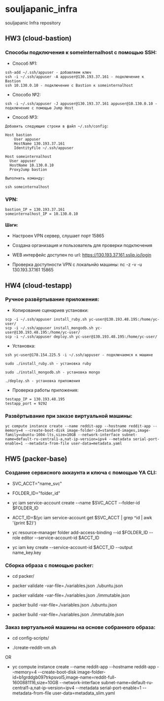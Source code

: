 # souljapanic_infra
souljapanic Infra repository

## HW3 (cloud-bastion)

### Способы подключения к someinternalhost с помощью SSH:

- Способ №1:

```
ssh-add ~/.ssh/appuser - добавляем ключ
ssh -i ~/.ssh/appuser -A appuser@130.193.37.161 - подключение к Bastion
ssh 10.130.0.10 - подключение с Bastion к someinternalhost
```

- Способо №2:

```
ssh -i ~/.ssh/appuser -J appuser@130.193.37.161 appuser@10.130.0.10 - подключение с помощью Jump Host
```

- Способ №3:

```
Добавить следующие строки в файл ~/.ssh/config:

Host bastion
    User appuser
    HostName 130.193.37.161
    IdentityFile ~/.ssh/appuser

Host someinternalhost
  User appuser
  HostName 10.130.0.10
  ProxyJump bastion

Выполнить команду:

ssh someinternalhost
```

### VPN:

```
bastion_IP = 130.193.37.161
someinternalhost_IP = 10.130.0.10
```

#### Шаги:

- Настроен VPN сервер, слушает порт 15865

- Создана организация и пользователь для проверки подключения

- WEB интерфейс доступен по url: https://130.193.37.161.sslip.io/login

- Проверка доступности VPN с локальнйо машины: nc -z -v -u 130.193.37.161 15865

## HW4 (cloud-testapp)

### Ручное развёртывание приложения:

- Копирование сценариев установки:

```
scp -i ~/.ssh/appuser install_ruby.sh yc-user@130.193.48.195:/home/yc-user/
scp -i ~/.ssh/appuser install_mongodb.sh yc-user@130.193.48.195:/home/yc-user/
scp -i ~/.ssh/appuser deploy.sh yc-user@130.193.48.195:/home/yc-user/
```

- Установка:

```
ssh yc-user@178.154.225.5 -i ~/.ssh/appuser - подключаемся к машине

sudo ./install_ruby.sh - установка ruby

sudo ./install_mongodb.sh - установка mongo

./deploy.sh - установка приложения
```

- Проверка работы приложения:

```
testapp_IP = 130.193.48.195
testapp_port = 9292
```

### Развёртывание при заказе виртуальной машины:

```
yc compute instance create --name reddit-app --hostname reddit-app --memory=4 --create-boot-disk image-folder-id=standard-images,image-family=ubuntu-1604-lts,size=10GB --network-interface subnet-name=default-ru-central1-a,nat-ip-version=ipv4 --metadata serial-port-enable=1 --metadata-from-file user-data=metadata.yaml
```

## HW5 (packer-base)

### Создание сервисного аккаунта и ключа с помощью YA CLI:

- SVC_ACCT="name_svc"

- FOLDER_ID="folder_id"

- yc iam service-account create --name $SVC_ACCT --folder-id $FOLDER_ID

- ACCT_ID=$(yc iam service-account get $SVC_ACCT | grep ^id | awk '{print $2}')

- yc resource-manager folder add-access-binding --id $FOLDER_ID --role editor --service-account-id $ACCT_ID

- yc iam key create --service-account-id $ACCT_ID --output name_key.key

### Сборка образа с помощью packer:

- cd packer/

- packer validate -var-file=./variables.json ./ubuntu.json

- packer validate -var-file=./variables.json ./immutable.json

- packer build -var-file=./variables.json ./ubuntu.json

- packer build -var-file=./variables.json ./immutable.json

### Заказ виртуальной машины на основе собранного образа:

- cd config-scripts/

- ./create-reddit-vm.sh

OR

- yc compute instance create --name reddit-app --hostname reddit-app --memory=4 --create-boot-disk image-folder-id=b1grddgb097trkpsvol5,image-name=reddit-full-1600881116,size=10GB --network-interface subnet-name=default-ru-central1-a,nat-ip-version=ipv4 --metadata serial-port-enable=1 --metadata-from-file user-data=metadata_slim.yaml
